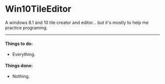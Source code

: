 # Win10TileEditor
A windows 8.1 and 10 tile creator and editor... but it's mostly to help me practice programing.

---
#### Things to do:
* Everything.

#### Things done:
* Nothing.
